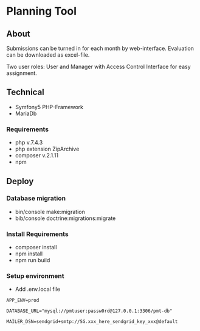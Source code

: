# Planning Tool

## About

Submissions can be turned in for each month by web-interface. Evaluation can be downloaded as excel-file.

Two user roles: User and Manager with Access Control Interface for easy assignment.

## Technical

- Symfony5 PHP-Framework
- MariaDb

### Requirements

- php v.7.4.3
- php extension ZipArchive
- composer v.2.1.11
- npm

## Deploy

### Database migration

- bin/console make:migration
- bib/console doctrine:migrations:migrate

### Install Requirements
- composer install
- npm install
- npm run build

### Setup environment
- Add .env.local file
```
APP_ENV=prod

DATABASE_URL="mysql://pmtuser:passw0rd@127.0.0.1:3306/pmt-db"

MAILER_DSN=sendgrid+smtp://SG.xxx_here_sendgrid_key_xxx@default
```